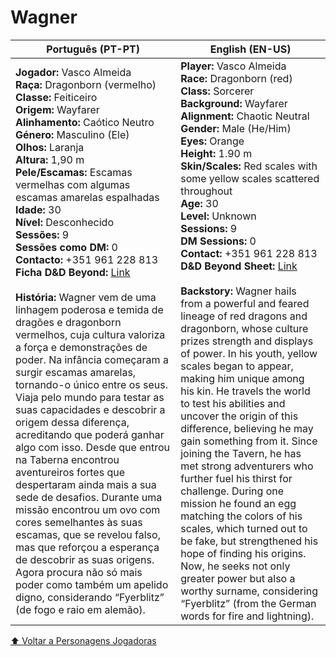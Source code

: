 # Wagner

| Português (PT-PT)                                                                                                                                                                                                                                                                                                                                                                                                                                                                                                                                                                                                                                                                                                                                                                                                                                                                                                                                                                                                                                                                                                                                                                                                                                                                                    | English (EN-US)                                                                                                                                                                                                                                                                                                                                                                                                                                                                                                                                                                                                                                                                                                                                                                                                                                                                                                                                                                                                                                                                                                                                                                                                                                                       |
| ---------------------------------------------------------------------------------------------------------------------------------------------------------------------------------------------------------------------------------------------------------------------------------------------------------------------------------------------------------------------------------------------------------------------------------------------------------------------------------------------------------------------------------------------------------------------------------------------------------------------------------------------------------------------------------------------------------------------------------------------------------------------------------------------------------------------------------------------------------------------------------------------------------------------------------------------------------------------------------------------------------------------------------------------------------------------------------------------------------------------------------------------------------------------------------------------------------------------------------------------------------------------------------------------------- | --------------------------------------------------------------------------------------------------------------------------------------------------------------------------------------------------------------------------------------------------------------------------------------------------------------------------------------------------------------------------------------------------------------------------------------------------------------------------------------------------------------------------------------------------------------------------------------------------------------------------------------------------------------------------------------------------------------------------------------------------------------------------------------------------------------------------------------------------------------------------------------------------------------------------------------------------------------------------------------------------------------------------------------------------------------------------------------------------------------------------------------------------------------------------------------------------------------------------------------------------------------------- |
| **Jogador:** Vasco Almeida<br>**Raça:** Dragonborn (vermelho)<br>**Classe:** Feiticeiro<br>**Origem:** Wayfarer<br>**Alinhamento:** Caótico Neutro<br>**Género:** Masculino (Ele)<br>**Olhos:** Laranja<br>**Altura:** 1,90 m<br>**Pele/Escamas:** Escamas vermelhas com algumas escamas amarelas espalhadas<br>**Idade:** 30<br>**Nível:** Desconhecido<br>**Sessões:** 9<br>**Sessões como DM:** 0<br>**Contacto:** +351 961 228 813<br>**Ficha D&D Beyond:** [Link](https://www.dndbeyond.com/characters/140233506)<br><br>**História:** Wagner vem de uma linhagem poderosa e temida de dragões e dragonborn vermelhos, cuja cultura valoriza a força e demonstrações de poder. Na infância começaram a surgir escamas amarelas, tornando-o único entre os seus. Viaja pelo mundo para testar as suas capacidades e descobrir a origem dessa diferença, acreditando que poderá ganhar algo com isso. Desde que entrou na Taberna encontrou aventureiros fortes que despertaram ainda mais a sua sede de desafios. Durante uma missão encontrou um ovo com cores semelhantes às suas escamas, que se revelou falso, mas que reforçou a esperança de descobrir as suas origens. Agora procura não só mais poder como também um apelido digno, considerando “Fyerblitz” (de fogo e raio em alemão). | **Player:** Vasco Almeida<br>**Race:** Dragonborn (red)<br>**Class:** Sorcerer<br>**Background:** Wayfarer<br>**Alignment:** Chaotic Neutral<br>**Gender:** Male (He/Him)<br>**Eyes:** Orange<br>**Height:** 1.90 m<br>**Skin/Scales:** Red scales with some yellow scales scattered throughout<br>**Age:** 30<br>**Level:** Unknown<br>**Sessions:** 9<br>**DM Sessions:** 0<br>**Contact:** +351 961 228 813<br>**D&D Beyond Sheet:** [Link](https://www.dndbeyond.com/characters/140233506)<br><br>**Backstory:** Wagner hails from a powerful and feared lineage of red dragons and dragonborn, whose culture prizes strength and displays of power. In his youth, yellow scales began to appear, making him unique among his kin. He travels the world to test his abilities and uncover the origin of this difference, believing he may gain something from it. Since joining the Tavern, he has met strong adventurers who further fuel his thirst for challenge. During one mission he found an egg matching the colors of his scales, which turned out to be fake, but strengthened his hope of finding his origins. Now, he seeks not only greater power but also a worthy surname, considering “Fyerblitz” (from the German words for fire and lightning). |

[⬆ Voltar a Personagens Jogadoras](personagens_jogadoras.md)

